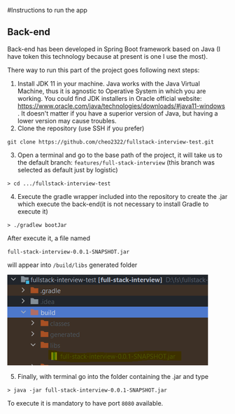 #Instructions to run the app

## Back-end

Back-end has been developed in Spring Boot framework based on
Java (I have token this technology because at present is one I
use the most).

There way to run this part of the project goes following next steps:

1. Install JDK 11 in your machine. Java works with the Java Virtual
Machine, thus it is agnostic to Operative System in which you are working.
You could find JDK installers in Oracle official website: 
https://www.oracle.com/java/technologies/downloads/#java11-windows
. It doesn't matter if you have a superior version of Java, but having
a lower version may cause troubles.
2. Clone the repository (use SSH if you prefer)
```
git clone https://github.com/cheo2322/fullstack-interview-test.git
```
3. Open a terminal and go to the base path of the project, it will take us
to the default branch: ```features/full-stack-interview``` (this branch was selected
as default just by logistic)
```
> cd .../fullstack-interview-test
```
4. Execute the gradle wrapper included into the repository to create the .jar
which execute the back-end(it is not necessary to install Gradle to execute it)
``` 
> ./gradlew bootJar
```
After execute it, a file named
````
full-stack-interview-0.0.1-SNAPSHOT.jar
````
will appear into ```/build/libs``` generated folder

![jar](/assets/images/asset1.PNG)

5. Finally, with terminal go into the folder containing the .jar and type
````
> java -jar full-stack-interview-0.0.1-SNAPSHOT.jar
````
To execute it is mandatory to have port ```8080``` available.